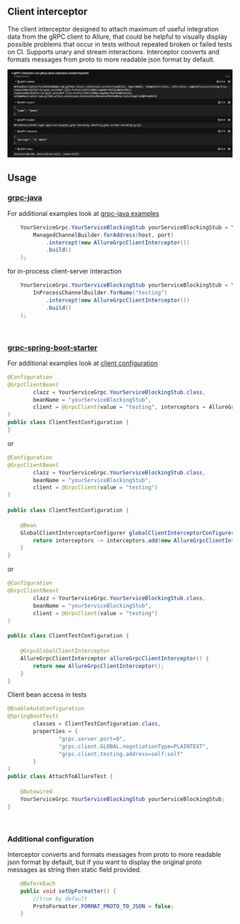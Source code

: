 
## Client interceptor
The client interceptor designed to attach maximum of useful integration data from the gRPC client to Allure, that
could be helpful to visually display possible problems that occur in tests without repeated broken or failed tests on
CI. Supports unary and stream interactions. Interceptor converts and formats messages from proto to more readable json
format by default.

![](images/clientInterceptorExample.png)

## Usage

### [grpc-java](https://github.com/grpc/grpc-java)
For additional examples look at [grpc-java examples](https://github.com/grpc/grpc-java/blob/012dbaf5be3fb0d532d977d288a0e42a58f30a7c/examples/src/main/java/io/grpc/examples/header/CustomHeaderClient.java#L45)
```java
    YourServiceGrpc.YourServiceBlockingStub yourServiceBlockingStub = YourServiceGrpc.newBlockingStub(
        ManagedChannelBuilder.forAddress(host, port)
            .intercept(new AllureGrpcClientInterceptor())
            .build()
    );
```
for in-process client-server interaction
```java
    YourServiceGrpc.YourServiceBlockingStub yourServiceBlockingStub = YourServiceGrpc.newBlockingStub(
        InProcessChannelBuilder.forName("testing")
            .intercept(new AllureGrpcClientInterceptor())
            .build()
    );
```
<br>

### [grpc-spring-boot-starter](https://github.com/yidongnan/grpc-spring-boot-starter)
For additional examples look at [client configuration](https://yidongnan.github.io/grpc-spring-boot-starter/en/client/configuration.html)
```java
@Configuration
@GrpcClientBean(
        clazz = YourServiceGrpc.YourServiceBlockingStub.class,
        beanName = "yourServiceBlockingStub",
        client = @GrpcClient(value = "testing", interceptors = AllureGrpcClientInterceptor.class)
)
public class ClientTestConfiguration {
}
```
or
```java
@Configuration
@GrpcClientBean(
        clazz = YourServiceGrpc.YourServiceBlockingStub.class,
        beanName = "yourServiceBlockingStub",
        client = @GrpcClient(value = "testing")
)

public class ClientTestConfiguration {

    @Bean
    GlobalClientInterceptorConfigurer globalClientInterceptorConfigurer() {
        return interceptors -> interceptors.add(new AllureGrpcClientInterceptor());
    }
}
```
or
```java
@Configuration
@GrpcClientBean(
        clazz = YourServiceGrpc.YourServiceBlockingStub.class,
        beanName = "yourServiceBlockingStub",
        client = @GrpcClient(value = "testing")
)

public class ClientTestConfiguration {

    @GrpcGlobalClientInterceptor
    AllureGrpcClientInterceptor allureGrpcClientInterceptor() {
        return new AllureGrpcClientInterceptor();
    }
}
```

Client bean access in tests
```java
@EnableAutoConfiguration
@SpringBootTest(
        classes = ClientTestConfiguration.class,
        properties = {
                "grpc.server.port=0",
                "grpc.client.GLOBAL.negotiationType=PLAINTEXT",
                "grpc.client.testing.address=self:self"
        }
)
public class AttachToAllureTest {

    @Autowired
    YourServiceGrpc.YourServiceBlockingStub yourServiceBlockingStub;
}
```
<br>

### Additional configuration
Interceptor converts and formats messages from proto to more readable json format by default, but if you want to
display the original proto messages as string then static field provided.

```java
    @BeforeEach
    public void setUpFormatter() {
        //true by default
        ProtoFormatter.FORMAT_PROTO_TO_JSON = false;
    }
```
